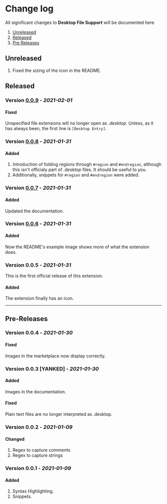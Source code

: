 # Change log

All significant changes to **Desktop File Support** will be documented here

1. [Unreleased](#unreleased)
1. [Released](#released)
1. [Pre Releases](#Pre-Releases)

## Unreleased
1. Fixed the sizing of the icon in the README.

## Released

### Version [0.0.9](https://github.com/nico-castell/desktop-file-support/releases/tag/0.0.9) - *2021-02-01*
#### Fixed
Unspecified file extensions will no longer open as *.desktop*. Unless, as it has always been, the first line is `[Desktop Entry]`.

### Version [0.0.8](https://github.com/nico-castell/desktop-file-support/releases/tag/0.0.8) - *2021-01-31*
#### Added
1. Introduction of folding regions through `#region` and `#endregion`, although this isn't officialy part of *.desktop* files. It should be useful to you.
1. Additionally, snippets for `#region` and `#endregion` were added.

### Version [0.0.7](https://github.com/nico-castell/desktop-file-support/releases/tag/0.0.7) - *2021-01-31*
#### Added
Updated the documentation.

### Version [0.0.6](https://github.com/nico-castell/desktop-file-support/releases/tag/0.0.6) - *2021-01-31*
#### Added
Now the README's example image shows more of what the extension does.

### Version 0.0.5 - *2021-01-31*
This is the first official release of this extension.
#### Added
The extension finally has an icon.

---

## Pre-Releases

### Version 0.0.4 - *2021-01-30*
#### Fixed
Images in the marketplace now display correctly.

### Version 0.0.3 [YANKED] - *2021-01-30*
#### Added
Images in the documentation.
#### Fixed
Plain text files are no longer interpreted as .desktop.

### Version 0.0.2 - *2021-01-09*
#### Changed
1. Regex to capture comments
2. Regex to capture strings

### Version 0.0.1 - *2021-01-09*
#### Added
1. Syntax Highlighting.
2. Snippets.
